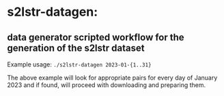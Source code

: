 # s2lstr-datagen:
## data generator scripted workflow for the generation of the s2lstr dataset

Example usage:
`./s2lstr-datagen 2023-01-{1..31}`

The above example will look for appropriate pairs for every day of January 2023 and if found, will proceed with downloading and preparing them.
